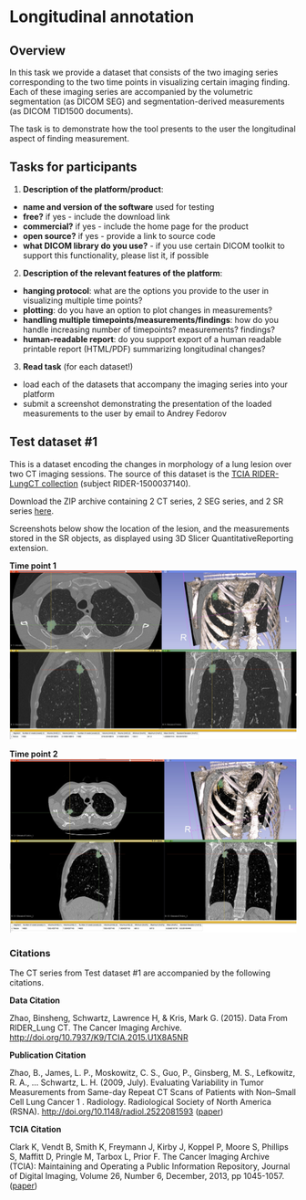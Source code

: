 # Longitudinal annotation

## Overview

In this task we provide a dataset that consists of the two imaging series corresponding to the two time points in visualizing certain imaging finding. Each of these imaging series are accompanied by the volumetric segmentation (as DICOM SEG) and segmentation-derived measurements (as DICOM TID1500 documents). 

The task is to demonstrate how the tool presents to the user the longitudinal aspect of finding measurement.

## Tasks for participants

1. **Description of the platform/product**:
 * **name and version of the software** used for testing
 * **free?** if yes - include the download link
 * **commercial?** if yes - include the home page for the product
 * **open source?** if yes - provide a link to source code
 * **what DICOM library do you use?** - if you use certain DICOM toolkit to support this functionality, please list it, if possible

2. **Description of the relevant features of the platform**: 
 * **hanging protocol**: what are the options you provide to the user in visualizing multiple time points?
 * **plotting**: do you have an option to plot changes in measurements?
 * **handling multiple timepoints/measurements/findings**: how do you handle increasing number of timepoints? measurements? findings?
 * **human-readable report**: do you support export of a human readable printable report (HTML/PDF) summarizing longitudinal changes?
 
3. **Read task** (for each dataset!)
 * load each of the datasets that accompany the imaging series into your platform
 * submit a screenshot demonstrating the presentation of the loaded measurements to the user by email to Andrey Fedorov

## Test dataset #1

This is a dataset encoding the changes in morphology of a lung lesion over two CT imaging sessions. The source of this dataset is the [TCIA RIDER-LungCT collection](https://wiki.cancerimagingarchive.net/display/Public/RIDER+Lung+CT) (subject RIDER-1500037140). 

Download the ZIP archive containing 2 CT series, 2 SEG series, and 2 SR series [here](http://slicer.kitware.com/midas3/download/item/313148/RIDER-1500037140.zip).

Screenshots below show the location of the lesion, and the measurements stored in the SR objects, as displayed using 3D Slicer QuantitativeReporting extension.

**Time point 1**
![](/assets/RIDER-1500037140-1.jpg)

**Time point 2**
![](/assets/RIDER-1500037140-2.jpg)

### Citations

The CT series from Test dataset #1 are accompanied by the following citations.

**Data Citation**

Zhao, Binsheng, Schwartz, Lawrence H, & Kris, Mark G. (2015). Data From RIDER_Lung CT. The Cancer Imaging Archive. http://doi.org/10.7937/K9/TCIA.2015.U1X8A5NR

**Publication Citation**

Zhao, B., James, L. P., Moskowitz, C. S., Guo, P., Ginsberg, M. S., Lefkowitz, R. A., … Schwartz, L. H. (2009, July). Evaluating Variability in Tumor Measurements from Same-day Repeat CT Scans of Patients with Non–Small Cell Lung Cancer 1 . Radiology. Radiological Society of North America (RSNA). http://doi.org/10.1148/radiol.2522081593 ([paper](http://pubs.rsna.org/doi/abs/10.1148/radiol.2522081593))

**TCIA Citation**

Clark K, Vendt B, Smith K, Freymann J, Kirby J, Koppel P, Moore S, Phillips S, Maffitt D, Pringle M, Tarbox L, Prior F. The Cancer Imaging Archive (TCIA): Maintaining and Operating a Public Information Repository, Journal of Digital Imaging, Volume 26, Number 6, December, 2013, pp 1045-1057. ([paper](http://link.springer.com/article/10.1007%2Fs10278-013-9622-7))